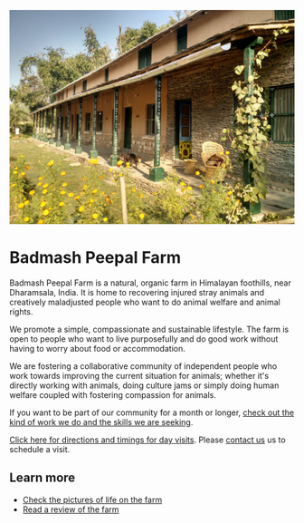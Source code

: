 <!--
Title: Badmash Peepal Farm
-->
![Farm Image](/images/header-bp.jpg)

Badmash Peepal Farm
==========

Badmash Peepal Farm is a natural, organic farm in Himalayan foothills, near Dharamsala, India. It is home to recovering injured stray animals and creatively maladjusted people who want to do animal welfare and animal rights. 

We promote a simple, compassionate and sustainable lifestyle. The farm is open to people who want to live purposefully and do good work without having to worry about food or accommodation. 

We are fostering a collaborative community of independent people who work towards improving the current situation for animals; whether it's directly working with animals, doing culture jams or simply doing human welfare coupled with fostering compassion for animals. 

If you want to be part of our community for a month or longer, [check out the kind of work we do and the skills we are seeking](/?p=farmers).

[Click here for directions and timings for day visits](?p=directions#day). Please [contact us](/?p=contact) us to schedule a visit.

## Learn more

* [Check the pictures of life on the farm](https://www.facebook.com/groups/badmashpeepal/photos/ "Facebook group photos")
* [Read a review of the farm](https://180daysofindia.wordpress.com/2015/09/22/badmash-peepal-farm/)
